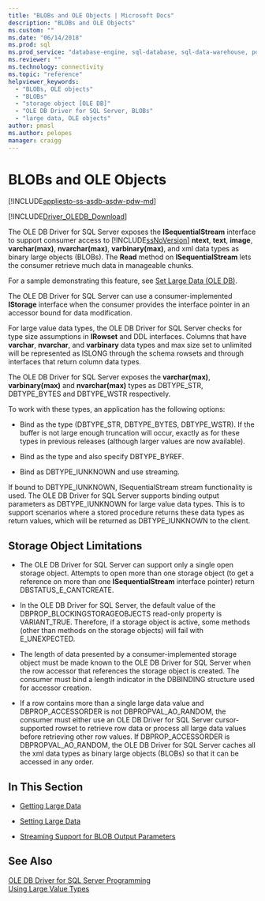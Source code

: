 ```yaml
---
title: "BLOBs and OLE Objects | Microsoft Docs"
description: "BLOBs and OLE Objects"
ms.custom: ""
ms.date: "06/14/2018"
ms.prod: sql
ms.prod_service: "database-engine, sql-database, sql-data-warehouse, pdw"
ms.reviewer: ""
ms.technology: connectivity
ms.topic: "reference"
helpviewer_keywords: 
  - "BLOBs, OLE objects"
  - "BLOBs"
  - "storage object [OLE DB]"
  - "OLE DB Driver for SQL Server, BLOBs"
  - "large data, OLE objects"
author: pmasl
ms.author: pelopes
manager: craigg
---
```

# BLOBs and OLE Objects
[!INCLUDE[appliesto-ss-asdb-asdw-pdw-md](../../../includes/appliesto-ss-asdb-asdw-pdw-md.md)]

[!INCLUDE[Driver_OLEDB_Download](../../../includes/driver_oledb_download.md)]

  The OLE DB Driver for SQL Server exposes the **ISequentialStream** interface to support consumer access to [!INCLUDE[ssNoVersion](../../../includes/ssnoversion-md.md)] **ntext**, **text**, **image**, **varchar(max)**, **nvarchar(max)**, **varbinary(max)**, and xml data types as binary large objects (BLOBs). The **Read** method on **ISequentialStream** lets the consumer retrieve much data in manageable chunks.  
  
 For a sample demonstrating this feature, see [Set Large Data &#40;OLE DB&#41;](../../oledb/ole-db-how-to/set-large-data-ole-db.md).  
  
 The OLE DB Driver for SQL Server can use a consumer-implemented **IStorage** interface when the consumer provides the interface pointer in an accessor bound for data modification.  
  
 For large value data types, the OLE DB Driver for SQL Server checks for type size assumptions in **IRowset** and DDL interfaces. Columns that have **varchar**, **nvarchar**, and **varbinary** data types and max size set to unlimited will be represented as ISLONG through the schema rowsets and through interfaces that return column data types.  
  
 The OLE DB Driver for SQL Server exposes the **varchar(max)**, **varbinary(max)** and **nvarchar(max)** types as DBTYPE_STR, DBTYPE_BYTES and DBTYPE_WSTR respectively.  
  
 To work with these types, an application has the following options:  
  
-   Bind as the type (DBTYPE_STR, DBTYPE_BYTES, DBTYPE_WSTR). If the buffer is not large enough truncation will occur, exactly as for these types in previous releases (although larger values are now available).  
  
-   Bind as the type and also specify DBTYPE_BYREF.  
  
-   Bind as DBTYPE_IUNKNOWN and use streaming.  
  
 If bound to DBTYPE_IUNKNOWN, ISequentialStream stream functionality is used. The OLE DB Driver for SQL Server supports binding output parameters as DBTYPE_IUNKNOWN for large value data types. This is to support scenarios where a stored procedure returns these data types as return values, which will be returned as DBTYPE_IUNKNOWN to the client.  
  
## Storage Object Limitations  
  
-   The OLE DB Driver for SQL Server can support only a single open storage object. Attempts to open more than one storage object (to get a reference on more than one **ISequentialStream** interface pointer) return DBSTATUS_E_CANTCREATE.  
  
-   In the OLE DB Driver for SQL Server, the default value of the DBPROP_BLOCKINGSTORAGEOBJECTS read-only property is VARIANT_TRUE. Therefore, if a storage object is active, some methods (other than methods on the storage objects) will fail with E_UNEXPECTED.  
  
-   The length of data presented by a consumer-implemented storage object must be made known to the OLE DB Driver for SQL Server when the row accessor that references the storage object is created. The consumer must bind a length indicator in the DBBINDING structure used for accessor creation.  
  
-   If a row contains more than a single large data value and DBPROP_ACCESSORDER is not DBPROPVAL_AO_RANDOM, the consumer must either use an OLE DB Driver for SQL Server cursor-supported rowset to retrieve row data or process all large data values before retrieving other row values. If DBPROP_ACCESSORDER is DBPROPVAL_AO_RANDOM, the OLE DB Driver for SQL Server caches all the xml data types as binary large objects (BLOBs) so that it can be accessed in any order.  
  
## In This Section  
  
-   [Getting Large Data](../../oledb/ole-db-blobs/getting-large-data.md)  
  
-   [Setting Large Data](../../oledb/ole-db-blobs/setting-large-data.md)  
  
-   [Streaming Support for BLOB Output Parameters](../../oledb/ole-db-blobs/streaming-support-for-blob-output-parameters.md)  
  
## See Also  
 [OLE DB Driver for SQL Server Programming](../../oledb/ole-db/oledb-driver-for-sql-server-programming.md)        
 [Using Large Value Types](../../oledb/features/using-large-value-types.md)  
  
  
